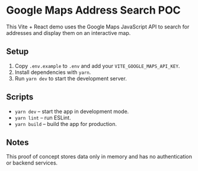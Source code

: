 # Google Maps Address Search POC

This Vite + React demo uses the Google Maps JavaScript API to search for addresses and display them on an interactive map.

## Setup

1. Copy `.env.example` to `.env` and add your `VITE_GOOGLE_MAPS_API_KEY`.
2. Install dependencies with `yarn`.
3. Run `yarn dev` to start the development server.

## Scripts

- `yarn dev` – start the app in development mode.
- `yarn lint` – run ESLint.
- `yarn build` – build the app for production.

## Notes

This proof of concept stores data only in memory and has no authentication or backend services.
